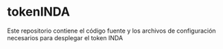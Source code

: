 # tokenINDA
Este repositorio contiene el código fuente y los archivos de configuración necesarios para desplegar el token INDA
